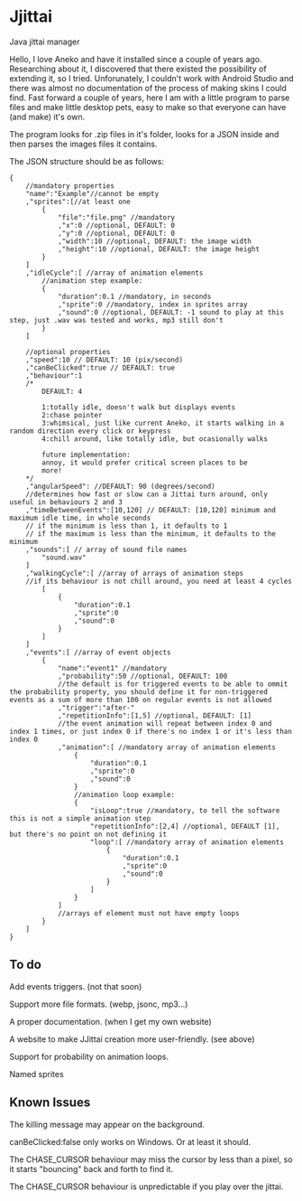 # Jjittai
Java jittai manager

Hello,
I love Aneko and have it installed since a couple of years ago.
Researching about it, I discovered that there existed the possibility of extending it, so I tried.
Unforunately, I couldn't work with Android Studio and there was almost no documentation of the process of making skins I could find.
Fast forward a couple of years, here I am with a little program to parse files and make little desktop pets, easy to make so that everyone can have (and make) it's own.

The program looks for .zip files in it's folder, looks for a JSON inside and then parses the images files it contains.

The JSON structure should be as follows:

```
{
	//mandatory properties
	"name":"Example"//cannot be empty
	,"sprites":[//at least one
		{
			"file":"file.png" //mandatory
			,"x":0 //optional, DEFAULT: 0
			,"y":0 //optional, DEFAULT: 0
			,"width":10 //optional, DEFAULT: the image width
			,"height":10 //optional, DEFAULT: the image height
		}
	]
	,"idleCycle":[ //array of animation elements
		//animation step example:
		{
			"duration":0.1 //mandatory, in seconds
			,"sprite":0 //mandatory, index in sprites array
			,"sound":0 //optional, DEFAULT: -1 sound to play at this step, just .wav was tested and works, mp3 still don't
		}
	]

	//optional properties
	,"speed":10 // DEFAULT: 10 (pix/second)
	,"canBeClicked":true // DEFAULT: true
	,"behaviour":1
	/*
		DEFAULT: 4
		
		1:totally idle, doesn't walk but displays events
		2:chase pointer
		3:whimsical, just like current Aneko, it starts walking in a random direction every click or keypress
		4:chill around, like totally idle, but ocasionally walks

		future implementation:
		annoy, it would prefer critical screen places to be
		more!
	*/
	,"angularSpeed": //DEFAULT: 90 (degrees/second)
	//determines how fast or slow can a Jittai turn around, only useful in behaviours 2 and 3
	,"timeBetweenEvents":[10,120] // DEFAULT: [10,120] minimum and maximum idle time, in whole seconds
	// if the minimum is less than 1, it defaults to 1
	// if the maximum is less than the minimum, it defaults to the minimum
	,"sounds":[ // array of sound file names 
		"sound.wav"
	]
	,"walkingCycle":[ //array of arrays of animation steps
	//if its behaviour is not chill around, you need at least 4 cycles
		[
			{
				"duration":0.1
				,"sprite":0
				,"sound":0
			}
		]
	]
	,"events":[ //array of event objects
		{
			"name":"event1" //mandatory
			,"probability":50 //optional, DEFAULT: 100
			//the default is for triggered events to be able to ommit the probability property, you should define it for non-triggered events as a sum of more than 100 on regular events is not allowed
			,"trigger":"after-"
			,"repetitionInfo":[1,5] //optional, DEFAULT: [1]
			//the event animation will repeat between index 0 and index 1 times, or just index 0 if there's no index 1 or it's less than index 0
			,"animation":[ //mandatory array of animation elements
				{
					"duration":0.1
					,"sprite":0
					,"sound":0
				}
				//animation loop example:
				{
					"isLoop":true //mandatory, to tell the software this is not a simple animation step
					"repetitionInfo":[2,4] //optional, DEFAULT [1], but there's no point on not defining it
					"loop":[ //mandatory array of animation elements
						{
							"duration":0.1
							,"sprite":0
							,"sound":0
						}
					]
				}
			]
			//arrays of element must not have empty loops
		}
	]
}

```

## To do

Add events triggers. (not that soon)

Support more file formats. (webp, jsonc, mp3...)

A proper documentation. (when I get my own website)

A website to make JJittai creation more user-friendly. (see above)

Support for probability on animation loops.

Named sprites

## Known Issues
The killing message may appear on the background.

canBeClicked:false only works on Windows. Or at least it should.

The CHASE_CURSOR behaviour may miss the cursor by less than a pixel, so it starts "bouncing" back and forth to find it.

The CHASE_CURSOR behaviour is unpredictable if you play over the jittai.
